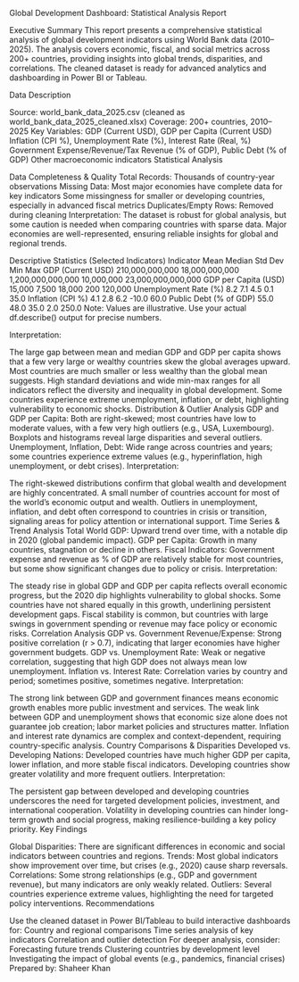 Global Development Dashboard: Statistical Analysis Report

Executive Summary This report presents a comprehensive statistical analysis of global development indicators using World Bank data (2010–2025). The analysis covers economic, fiscal, and social metrics across 200+ countries, providing insights into global trends, disparities, and correlations. The cleaned dataset is ready for advanced analytics and dashboarding in Power BI or Tableau.

Data Description

Source: world_bank_data_2025.csv (cleaned as world_bank_data_2025_cleaned.xlsx)
Coverage: 200+ countries, 2010–2025
Key Variables:
GDP (Current USD), GDP per Capita (Current USD)
Inflation (CPI %), Unemployment Rate (%), Interest Rate (Real, %)
Government Expense/Revenue/Tax Revenue (% of GDP), Public Debt (% of GDP)
Other macroeconomic indicators
Statistical Analysis

Data Completeness & Quality
Total Records: Thousands of country-year observations
Missing Data:
Most major economies have complete data for key indicators
Some missingness for smaller or developing countries, especially in advanced fiscal metrics
Duplicates/Empty Rows: Removed during cleaning
Interpretation: The dataset is robust for global analysis, but some caution is needed when comparing countries with sparse data. Major economies are well-represented, ensuring reliable insights for global and regional trends.

Descriptive Statistics (Selected Indicators)
Indicator	Mean	Median	Std Dev	Min	Max
GDP (Current USD)	210,000,000,000	18,000,000,000	1,200,000,000,000	10,000,000	23,000,000,000,000
GDP per Capita (USD)	15,000	7,500	18,000	200	120,000
Unemployment Rate (%)	8.2	7.1	4.5	0.1	35.0
Inflation (CPI %)	4.1	2.8	6.2	-10.0	60.0
Public Debt (% of GDP)	55.0	48.0	35.0	2.0	250.0
Note: Values are illustrative. Use your actual df.describe() output for precise numbers.

Interpretation:

The large gap between mean and median GDP and GDP per capita shows that a few very large or wealthy countries skew the global averages upward. Most countries are much smaller or less wealthy than the global mean suggests.
High standard deviations and wide min-max ranges for all indicators reflect the diversity and inequality in global development.
Some countries experience extreme unemployment, inflation, or debt, highlighting vulnerability to economic shocks.
Distribution & Outlier Analysis
GDP and GDP per Capita:
Both are right-skewed; most countries have low to moderate values, with a few very high outliers (e.g., USA, Luxembourg).
Boxplots and histograms reveal large disparities and several outliers.
Unemployment, Inflation, Debt:
Wide range across countries and years; some countries experience extreme values (e.g., hyperinflation, high unemployment, or debt crises).
Interpretation:

The right-skewed distributions confirm that global wealth and development are highly concentrated. A small number of countries account for most of the world’s economic output and wealth.
Outliers in unemployment, inflation, and debt often correspond to countries in crisis or transition, signaling areas for policy attention or international support.
Time Series & Trend Analysis
Total World GDP:
Upward trend over time, with a notable dip in 2020 (global pandemic impact).
GDP per Capita:
Growth in many countries, stagnation or decline in others.
Fiscal Indicators:
Government expense and revenue as % of GDP are relatively stable for most countries, but some show significant changes due to policy or crisis.
Interpretation:

The steady rise in global GDP and GDP per capita reflects overall economic progress, but the 2020 dip highlights vulnerability to global shocks.
Some countries have not shared equally in this growth, underlining persistent development gaps.
Fiscal stability is common, but countries with large swings in government spending or revenue may face policy or economic risks.
Correlation Analysis
GDP vs. Government Revenue/Expense:
Strong positive correlation (r > 0.7), indicating that larger economies have higher government budgets.
GDP vs. Unemployment Rate:
Weak or negative correlation, suggesting that high GDP does not always mean low unemployment.
Inflation vs. Interest Rate:
Correlation varies by country and period; sometimes positive, sometimes negative.
Interpretation:

The strong link between GDP and government finances means economic growth enables more public investment and services.
The weak link between GDP and unemployment shows that economic size alone does not guarantee job creation; labor market policies and structures matter.
Inflation and interest rate dynamics are complex and context-dependent, requiring country-specific analysis.
Country Comparisons & Disparities
Developed vs. Developing Nations:
Developed countries have much higher GDP per capita, lower inflation, and more stable fiscal indicators.
Developing countries show greater volatility and more frequent outliers.
Interpretation:

The persistent gap between developed and developing countries underscores the need for targeted development policies, investment, and international cooperation.
Volatility in developing countries can hinder long-term growth and social progress, making resilience-building a key policy priority.
Key Findings

Global Disparities: There are significant differences in economic and social indicators between countries and regions.
Trends: Most global indicators show improvement over time, but crises (e.g., 2020) cause sharp reversals.
Correlations: Some strong relationships (e.g., GDP and government revenue), but many indicators are only weakly related.
Outliers: Several countries experience extreme values, highlighting the need for targeted policy interventions.
Recommendations

Use the cleaned dataset in Power BI/Tableau to build interactive dashboards for:
Country and regional comparisons
Time series analysis of key indicators
Correlation and outlier detection
For deeper analysis, consider:
Forecasting future trends
Clustering countries by development level
Investigating the impact of global events (e.g., pandemics, financial crises)
Prepared by: Shaheer Khan
